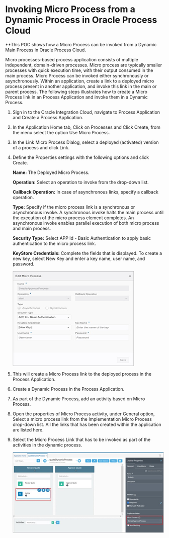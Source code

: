 # Invoking Micro Process from a Dynamic Process in Oracle Process Cloud

**This POC shows how a Micro Process can be invoked from a Dynamic Main Process in Oracle Process Cloud.

Micro processes-based process application consists of multiple independent, domain-driven processes. Micro process are typically smaller processes with quick execution time, with their output consumed in the main process. Micro Process can be invoked either synchronously or asynchronously. Within an application, create a link to a deployed micro process present in another application, and invoke this link in the main or parent process. The following steps illustrates how to create a Micro Process link in an Process Application and invoke them in a Dynamic Process.

1.	Sign in to the Oracle Integration Cloud, navigate to Process Application and Create a Process Application. 

2.	In the Application Home tab, Click on Processes and Click Create, from the menu select the option Use Micro Process.

3.	In the Link Micro Process Dialog, select a deployed (activated) version of a process and click Link.

4.	Define the Properties settings with the following options and click Create.

    **Name:** The Deployed Micro Process.
    
    **Operation:** Select an operation to invoke from the drop-down list.
    
    **Callback Operation:** In case of asynchronous links, specify a callback operation.
    
    **Type:** Specify if the micro process link is a synchronous or asynchronous invoke. A synchronous invoke halts the main process until the execution of the micro process element completes. An asynchronous invoke enables parallel execution of both micro process and main process. 
    
    **Security Type:** Select APP Id - Basic Authentication to apply basic authentication to the micro process link. 
    
    **KeyStore Credentials:** Complete the fields that is displayed. To create a new key, select New Key and enter a key name, user name, and password. 

     ![Alt text](https://github.com/Protontech-1803/Cloud2.0/blob/main/Invoking_MicroService/JPG_images/1.jpg) 
 
5.	This will create a Micro Process link to the deployed process in the Process Application.

6.	Create a Dynamic Process in the Process Application.

7.	As part of the Dynamic Process, add an activity based on Micro Process.

8.	Open the properties of Micro Process activity, under General option, Select a micro process link from the Implementation Micro Process drop-down list. All the links that has been created within the application are listed here.

9.	Select the Micro Process Link that has to be invoked as part of the activities in the dynamic process.

      ![Alt text](https://github.com/Protontech-1803/Cloud2.0/blob/main/Invoking_MicroService/JPG_images/2.jpg)

 


